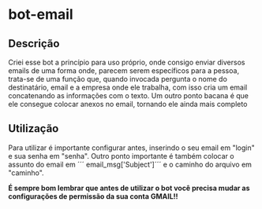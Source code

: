 # bot-email
## Descrição
  Criei esse bot a princípio para uso próprio, onde consigo enviar diversos emails de uma forma onde, parecem serem específicos para a pessoa, trata-se de uma função que, quando invocada pergunta o nome do destinatário, email e a empresa onde ele trabalha, com isso cria um email concatenando as informações com o texto. Um outro ponto bacana é que ele consegue colocar anexos no email, tornando ele ainda mais completo

## Utilização

  Para utilizar é importante configurar antes, inserindo o seu email em "login" e sua senha em "senha". Outro ponto importante é também colocar o assunto do email em ´´´ email_msg['Subject']´´´ e o caminho do arquivo em "caminho". 

  
 **É sempre bom lembrar que antes de utilizar o bot você precisa mudar as configurações de permissão da sua conta GMAIL!!**

  
